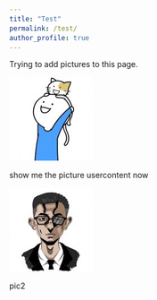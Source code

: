 ```yaml
---
title: "Test"
permalink: /test/
author_profile: true
---
```

 
Trying to add pictures to this page.

<img src="https://raw.githubusercontent.com/Pengchengzhi/Pengchengzhi.github.io/master/images/feiyue/feiyue-1.jpg"/>

show me the picture
usercontent now


<img src="https://github.com/Pengchengzhi/Pengchengzhi.github.io/blob/master/images/feiyue/feiyue-2.jpg"/>

pic2
